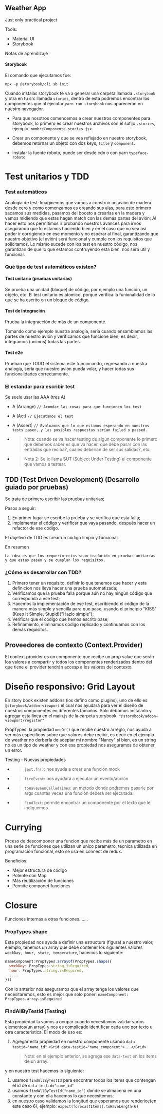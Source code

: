 ## Weather App

Just only practical project

Tools:

- Material UI
- Storybook

Notas de aprendizaje

#### Storybook

El comando que ejecutamos fue:

`npx -p @storybook/cli sb init`

Cuando instalas storybook te va a generar una carpeta llamada `.storybook` y
otra en tu src llamada `stories`, dentro de esta podremos encontrar los componentes que al ejecutar `yarn run storybook` nos apareceran en nuestro navegador.

- Para que nosotros comencemos a crear nuestros componentes para storybook, lo primero es crear nuestros archivos son el sufijo `.stories`, ejemplo: `nombreComponente.stories.jsx`

- Crear un componente y que se vea reflejado en nuestro storybook, debemos retornar un objeto con dos keys, `title` y `component`.

- Instalar la fuente roboto, puede ser desde cdn o con yarn `typeface-roboto`

# Test unitarios y TDD

### Test automáticos

Analogía de test:
Imaginemos que vamos a construir un avión de madera desde cero y como comenzamos es creando sus alas, para esto primero sacamos sus medidas, pasamos del boceto a crearlas en la madera y vamos midiendo que estas hagan match con las demás partes del avión; Al hacer esto nos permitimos ir probando nuestros avances para irnos asegurando que lo estamos haciendo bien y en el caso que no sea así poder ir corrigiendo en ese momento y no esperar al final, garantizando que nuestro objetivo (el avión) será funcional y cumple con los requisitos que solicitamos.
Lo mismo sucede con los test en nuestro código, nos garantizan de que lo que estamos contruyendo esta bien, nos será útil y funcional.

### Qué tipo de test automáticos existen?

#### Test unitario (pruebas unitarias)

Se prueba una unidad (bloque) de código, por ejemplo una función, un objeto, etc. El test unitario es atomico, porque verifica la funionalidad de lo que se ha escrito en un bloque de código.

#### Test de integración

Prueba la integracción de más de un componente.

Tomando como ejemplo nuestra analogía, sería cuando ensamblamos las partes de nuestro avión y verificamos que funcione bien; es decir, integramos (unimos) todas las partes.

#### Test e2e

Prueban que TODO el sistema este funcionando, regresando a nuestra analogía, sería que nuestro avión pueda volar, y hacer todas sus funcionalidades correctamente.

### El estandar para escribir test

Se suele usar las AAA (tres A)

- A (Arrange) `// Acomdar las cosas para que funcionen los test`

- A (Act) `// Ejecutamos el test`

- A (Assert) `// Evaluamos que lo que estamos esperando en nuestros tests pasen, y las posibles respuestas serían failed o passed.`

* > Nota: cuando se va hacer testing de algún componente lo primero que debemos saber es que va hacer, que debe pasar con las entradas que reciba?, cuales deberían de ser sus salidas?, etc.

* > Nota 2: Se le llama SUT (Subject Under Testing) al componente que vamos a testear.

## TDD (Test Driven Development) (Desarrollo guiado por pruebas)

Se trata de primero escribir las pruebas unitarias;

Pasos a seguir:

1. En primer lugar se escribe la prueba y se verifica que esta falla;
2. Implementar el código y verificar que vaya pasando, después hacer un refactor de ese código.

El objetivo de TDD es crear un código limpio y funcional.

En resumen

```
La idea es que los requerimientos sean traducido en pruebas unitarias y que estas pasen y se cumplan los requisitos.
```

### ¿Cómo es desarrollar con TDD?

1. Primero tener un requisito, definir lo que tenemos que hacer y esta definicion nos lleva hacer una prueba automatizada;
2. Verificamos que la prueba falla porque aún no hay ningún código que corresponda a ese test;
3. Hacemos la implementación de ese test, escribiendo el código de la manera más simple y sencilla para que pase, usando el principio "KISS" (Keep It Simple, Stupid)("Hazlo simple");
4. Verificar que el código que hemos escrito pase;
5. Refinamiento, eliminamos código replicado y continuamos con los demás requisitos.

## Proveedores de contexto (Context.Provider)

El context.provider es un componente que recibe un prop value que serán los valores a compartir y todos los componentes renderizados dentro del que tiene el provider tendrán accesp a los valores del contexto.

# Diseño responsivo: Grid Layout

En story book existen addons (los defino como plugins), uno de ello es `@storybook/addon-viewport` el cual nos ayudará para ver el diseño de nuestros componentes en diferentes tamaños. Solo debomos instalarlo y agregar esta linea en el main.js de la carpeta storybook.
`"@storybook/addon-viewport/register"`

PropTypes: la propiedad `oneOf()` que recibe nuestro arreglo, nos ayuda a ser más especificos sobre que valores debe recibir, es decir en el ejemplo de weather no derbería de aceptar mi nombre "Nancy" si bien, es un string no es un tipo de weather y con esa propiedad nos aseguramos de obtener un error.

Testing - Nuevas propiedades

- > `jest.fn()`: nos ayuda a crear una función mock
- > `fireEvent`: nos ayudará a ejecutar un evento/acción
- > `toHaveBeenCalledTimes`: un método donde podremos pasarle por args cuantas veces una función deberá ser ejecutada.
- > `FindText`: permite encontrar un componente por el texto que le indiquemos

# Currying

Prceso de descomponer una funcion que recibe más de un parametro en una serie de funciones que utilizan un unico parametro, tecnica utilizada en programación funcional, esto se usa en connect de redux.

Beneficios:

- Mejor estructura de código
- Potente con Map
- Más reutilización de funciones
- Permite componet funciones

# Closure

Funciones internas a otras funciones.
.....

### PropTypes.shape

Esta propiedad nos ayuda a definir una estructura (figura) a nuestro valor, ejemplo, tenemos un array que debe contener los siguientes valores `weekDay, hour, state, temperature`, hacemos lo siguiente:

```js
nameComponent:PropTypes.arrayOf(PropTypes.shape({
  weekDay: PropTypes.string.isRequired,
  hour: PropTypes.string.isRequired,
  ....
}))
```

Con lo anterior nos aseguramos que el array tenga los valores que necesitaremos, esto es mejor que solo poner:
`nameComponent: PropTypes.array.isRequired`

### FindAllByTestId (Testing)

Esta propiedad la vamos a ocupar cuando necesitamos validar varios elementos(un array) y nos es complicado identificar cada uno por texto u otra caracteristica.
El modo de uso es:

1. Agregar esta propiedad en nuestro componente usando `data-testid="name_id"`
   `<Grid data-testid="name_component">...</Grid>`
   > Note: en el ejemplo anterior, se agrega ese `data-test` en los items de un array.

y en nuestro test hacemos lo siguiente:

1. usamos `findAllByTestId` para encontrar todos los items que contengan el id de `data-testid="name_id"`
2. usamos `findAllByTestId("name_id")` donde se almacena en una constante y con ella hacemos lo que necesitemos;
3. en nuestro caso validamos la longitud que esperamos que renderice(en este caso 6), ejemplo:
   `expect(forecastItems).toHaveLength(6)`
